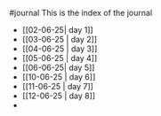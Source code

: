 #journal
This is the index of the journal

- [[02-06-25| day 1]]
- [[03-06-25 | day 2]]
- [[04-06-25 | day 3]]
- [[05-06-25  | day 4]]
- [[06-06-25| day 5]]
- [[10-06-25 | day 6]]
- [[11-06-25 | day 7]]
- [[12-06-25 | day 8]]
- 